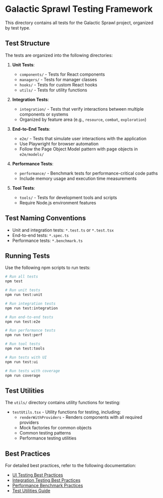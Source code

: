 # Galactic Sprawl Testing Framework

This directory contains all tests for the Galactic Sprawl project, organized by test type.

## Test Structure

The tests are organized into the following directories:

1. **Unit Tests**:

   - `components/` - Tests for React components
   - `managers/` - Tests for manager classes
   - `hooks/` - Tests for custom React hooks
   - `utils/` - Tests for utility functions

2. **Integration Tests**:

   - `integration/` - Tests that verify interactions between multiple components or systems
   - Organized by feature area (e.g., `resource`, `combat`, `exploration`)

3. **End-to-End Tests**:

   - `e2e/` - Tests that simulate user interactions with the application
   - Use Playwright for browser automation
   - Follow the Page Object Model pattern with page objects in `e2e/models/`

4. **Performance Tests**:

   - `performance/` - Benchmark tests for performance-critical code paths
   - Include memory usage and execution time measurements

5. **Tool Tests**:
   - `tools/` - Tests for development tools and scripts
   - Require Node.js environment features

## Test Naming Conventions

- Unit and integration tests: `*.test.ts` or `*.test.tsx`
- End-to-end tests: `*.spec.ts`
- Performance tests: `*.benchmark.ts`

## Running Tests

Use the following npm scripts to run tests:

```bash
# Run all tests
npm test

# Run unit tests
npm run test:unit

# Run integration tests
npm run test:integration

# Run end-to-end tests
npm run test:e2e

# Run performance tests
npm run test:perf

# Run tool tests
npm run test:tools

# Run tests with UI
npm run test:ui

# Run tests with coverage
npm run coverage
```

## Test Utilities

The `utils/` directory contains utility functions for testing:

- `testUtils.tsx` - Utility functions for testing, including:
  - `renderWithProviders` - Renders components with all required providers
  - Mock factories for common objects
  - Common testing patterns
  - Performance testing utilities

## Best Practices

For detailed best practices, refer to the following documentation:

- [UI Testing Best Practices](../../CodeBase_Docs/UI_Testing_Best_Practices.md)
- [Integration Testing Best Practices](../../CodeBase_Docs/Integration_Testing_Best_Practices.md)
- [Performance Benchmark Practices](../../CodeBase_Docs/Performance_Benchmark_Practices.md)
- [Test Utilities Guide](../../CodeBase_Docs/Test_Utilities_Guide.md)
